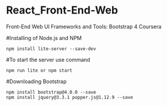 # React_Front-End-Web
 Front-End Web UI Frameworks and Tools: Bootstrap 4 Coursera

#Installing of Node.js and NPM

    npm install lite-server --save-dev

#To start the server use command

    npm run lite or npm start

#Downloading Bootstrap

    npm install bootstrap@4.0.0 --save
    npm install jquery@3.3.1 popper.js@1.12.9 --save